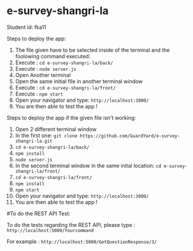# e-survey-shangri-la
Student id: fka11

Steps to deploy the app:
1. The file given have to be selected inside of the terminal and the foolowing command executed: 
2. Execute : ```cd e-survey-shangri-la/back/```
3. Execute : ```node server.js```
4. Open Another terminal
5. Open the same initial file in another terminal window
6. Execute : ```cd e-survey-shangri-la/front/```
7. Execute : ```npm start```
8. Open your navigator and type: ```http://localhost:3000/```
9. You are then able to test the app !


Steps to deploy the app if the given file isn't working:

1. Open 2 different terminal window
2. In the first one: ```git clone https://github.com/GuardYard/e-survey-shangri-la.git```
3. ```cd e-survey-shangri-la/back/```
4. ```npm install```
5. ```node server.js```
6. In the second terminal window in the same inital location: ```cd e-survey-shangri-la/front/```
7. ```cd e-survey-shangri-la/front/```
8. ```npm install```
9. ```npm start```
10. Open your navigator and type: ```http://localhost:3000/```
11. You are then able to test the app !




#To do the REST API Test: 

To do the tests regarding the REST API, please type : ```http://localhost:5000/Yourcommand```

For example : ```http://localhost:5000/GetQuestionResponse/3/```
